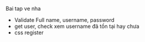 Bai tap ve nha
- Validate Full name, username, password
- get user, check xem username đã tồn tại hay chưa
- css register